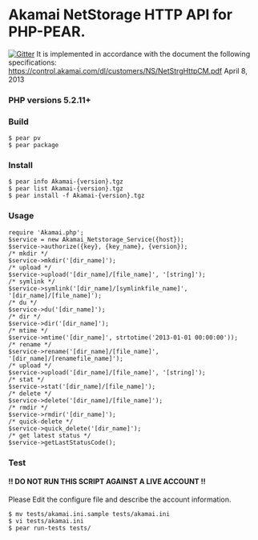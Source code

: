 Akamai NetStorage HTTP API for PHP-PEAR.
=========

[![Gitter](https://badges.gitter.im/Join%20Chat.svg)](https://gitter.im/raben/Akamai?utm_source=badge&utm_medium=badge&utm_campaign=pr-badge&utm_content=badge)
It is implemented in accordance with the document the following specifications:
https://control.akamai.com/dl/customers/NS/NetStrgHttpCM.pdf
April 8, 2013

### PHP versions 5.2.11+

### Build
```
$ pear pv
$ pear package
```

### Install
```
$ pear info Akamai-{version}.tgz
$ pear list Akamai-{version}.tgz
$ pear install -f Akamai-{version}.tgz
```

### Usage

```
require 'Akamai.php';
$service = new Akamai_Netstorage_Service({host});
$service->authorize({key}, {key_name}, {version});
/* mkdir */
$service->mkdir('[dir_name]');
/* upload */
$service->upload('[dir_name]/[file_name]', '[string]');
/* symlink */
$service->symlink('[dir_name]/[symlinkfile_name]', '[dir_name]/[file_name]');
/* du */
$service->du('[dir_name]');
/* dir */
$service->dir('[dir_name]');
/* mtime */
$service->mtime('[dir_name]', strtotime('2013-01-01 00:00:00'));
/* rename */
$service->rename('[dir_name]/[file_name]', '[dir_name]/[renamefile_name]');
/* upload */
$service->upload('[dir_name]/[file_name]', '[string]');
/* stat */
$service->stat('[dir_name]/[file_name]');
/* delete */
$service->delete('[dir_name]/[file_name]');
/* rmdir */
$service->rmdir('[dir_name]');
/* quick-delete */
$service->quick_delete('[dir_name]'); 
/* get latest status */
$service->getLastStatusCode();
```

### Test
#### !! DO NOT RUN THIS SCRIPT AGAINST A LIVE ACCOUNT !!
Please Edit the configure file and describe the account information.
```
$ mv tests/akamai.ini.sample tests/akamai.ini
$ vi tests/akamai.ini
$ pear run-tests tests/
```

